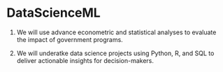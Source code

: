 # DataScienceML

1. We will use advance econometric and statistical analyses to evaluate the impact of government programs.

2. We will underatke data science projects using Python, R, and SQL to deliver actionable insights for decision-makers.
